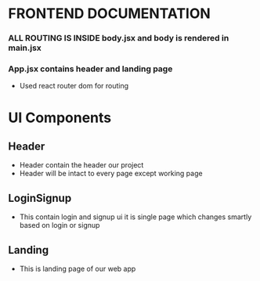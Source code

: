 # FRONTEND DOCUMENTATION
### ALL ROUTING IS INSIDE body.jsx and body is rendered in main.jsx
### App.jsx contains header and landing page
- Used react router dom for routing

# UI Components
## Header
- Header contain the header our project
- Header will be intact to every page except working page
## LoginSignup
- This contain login and signup ui it is single page which changes smartly based on login or signup
## Landing
- This is landing page of our web app
